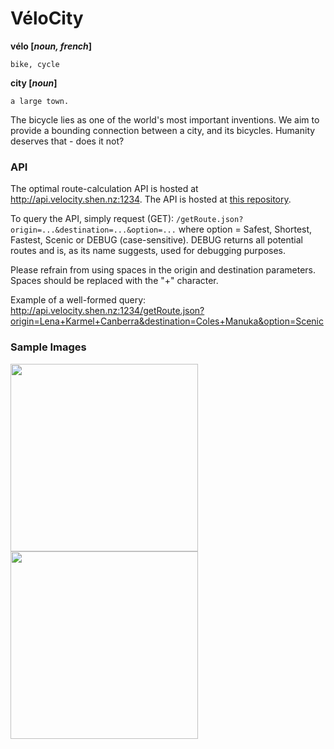 # VéloCity
**vélo [*noun, french*]**

    bike, cycle

**city [*noun*]**

    a large town.
 
The bicycle lies as one of the world's most important inventions. 
We aim to provide a bounding connection between a city, and its bicycles. 
Humanity deserves that - does it not?

### API
The optimal route-calculation API is hosted at http://api.velocity.shen.nz:1234. The API is hosted at [this repository](https://github.com/williamshen-nz/VeloCity-API).

To query the API, simply request (GET): `/getRoute.json?origin=...&destination=...&option=...` where option = Safest, Shortest, Fastest, Scenic or DEBUG (case-sensitive). DEBUG returns all potential routes and is, as its name suggests, used for debugging purposes.

Please refrain from using spaces in the origin and destination parameters. Spaces should be replaced with the "+" character.

Example of a well-formed query: http://api.velocity.shen.nz:1234/getRoute.json?origin=Lena+Karmel+Canberra&destination=Coles+Manuka&option=Scenic

### Sample Images
<img src="https://shen.nz/govhack/safest.jpg" width="300px">

<img src="https://shen.nz/govhack/scenic.jpg" width="300px">
